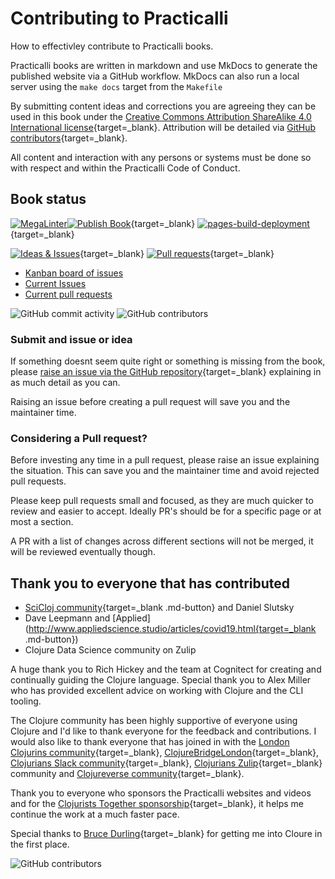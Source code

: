 # Contributing to Practicalli

How to effectivley contribute to Practicalli books.

Practicalli books are written in markdown and use MkDocs to generate the published website via a GitHub workflow.  MkDocs can also run a local server using the `make docs` target from the `Makefile`

By submitting content ideas and corrections you are agreeing they can be used in this book under the [Creative Commons Attribution ShareAlike 4.0 International license](https://creativecommons.org/licenses/by-sa/4.0/){target=_blank}.  Attribution will be detailed via [GitHub contributors](https://github.com/practicalli/clojure-data-science/graphs/contributors){target=_blank}.

All content and interaction with any persons or systems must be done so with respect and within the Practicalli Code of Conduct.


## Book status

[![MegaLinter](https://github.com/practicalli/clojure-data-science/actions/workflows/megalinter.yaml/badge.svg)](https://github.com/practicalli/clojure-data-science/actions/workflows/megalinter.yaml)[![Publish Book](https://github.com/practicalli/clojure-data-science/actions/workflows/publish-book.yaml/badge.svg)](https://github.com/practicalli/clojure-data-science/actions/workflows/publish-book.yaml){target=_blank}
[![pages-build-deployment](https://github.com/practicalli/clojure-data-science/actions/workflows/pages/pages-build-deployment/badge.svg)](https://github.com/practicalli/clojure-data-science/actions/workflows/pages/pages-build-deployment){target=_blank}

[![Ideas & Issues](https://img.shields.io/github/issues/practicalli/clojure-practicalli-content?label=content%20ideas%20and%20issues&logoColor=green&style=for-the-badge)](https://github.com/practicalli/clojure-practicalli-content/issues){target=_blank}
[![Pull requests](https://img.shields.io/github/issues-pr/practicalli/clojure-practicalli-content?style=for-the-badge)](https://github.com/practicalli/clojure-practicalli-content/pulls){target=_blank}

* [Kanban board of issues](https://github.com/practicalli/data-science-content/projects/1)
* [Current Issues](https://github.com/practicalli/data-science-content/issues)
* [Current pull requests](https://github.com/practicalli/data-science-content/pulls)


![GitHub commit activity](https://img.shields.io/github/commit-activity/m/practicalli/clojure-practicalli-content?style=for-the-badge)
![GitHub contributors](https://img.shields.io/github/contributors/practicalli/clojure?style=for-the-badge&label=github%20contributors)


### Submit and issue or idea

If something doesnt seem quite right or something is missing from the book, please [raise an issue via the GitHub repository](https://github.com/practicalli/clojure-data-science/issues){target=_blank} explaining in as much detail as you can.

Raising an issue before creating a pull request will save you and the maintainer time.


### Considering a Pull request?

Before investing any time in a pull request, please raise an issue explaining the situation.  This can save you and the maintainer time and avoid rejected pull requests.

Please keep pull requests small and focused, as they are much quicker to review and easier to accept.  Ideally PR's should be for a specific page or at most a section.

A PR with a list of changes across different sections will not be merged, it will be reviewed eventually though.


## Thank you to everyone that has contributed

* [SciCloj community](https://scicloj.github.io/){target=_blank .md-button} and Daniel Slutsky
* Dave Leepmann and [Applied](http://www.appliedscience.studio/articles/covid19.html{target=_blank .md-button})
* Clojure Data Science community on Zulip

A huge thank you to Rich Hickey and the team at Cognitect for creating and continually guiding the Clojure language.  Special thank you to Alex Miller who has provided excellent advice on working with Clojure and the CLI tooling.

The Clojure community has been highly supportive of everyone using Clojure and I'd like to thank everyone for the feedback and contributions.  I would also like to thank everyone that has joined in with the [London Clojurins community](https://www.meetup.com/London-Clojurians/){target=_blank}, [ClojureBridgeLondon](https://clojurebridgelondon.github.io/){target=_blank}, [Clojurians Slack community](http://clojurians.net/){target=_blank}, [Clojurians Zulip](https://clojurians.zulipchat.com/){target=_blank} community and [Clojureverse community](https://clojureverse.org/){target=_blank}.

Thank you to everyone who sponsors the Practicalli websites and videos and for the [Clojurists Together sponsorship](https://www.clojuriststogether.org/){target=_blank}, it helps me continue the work at a much faster pace.

Special thanks to [Bruce Durling](https://twitter.com/otfrom){target=_blank} for getting me into Cloure in the first place.

![GitHub contributors](https://img.shields.io/github/contributors/practicalli/clojure?style=for-the-badge&label=github%20contributors)
